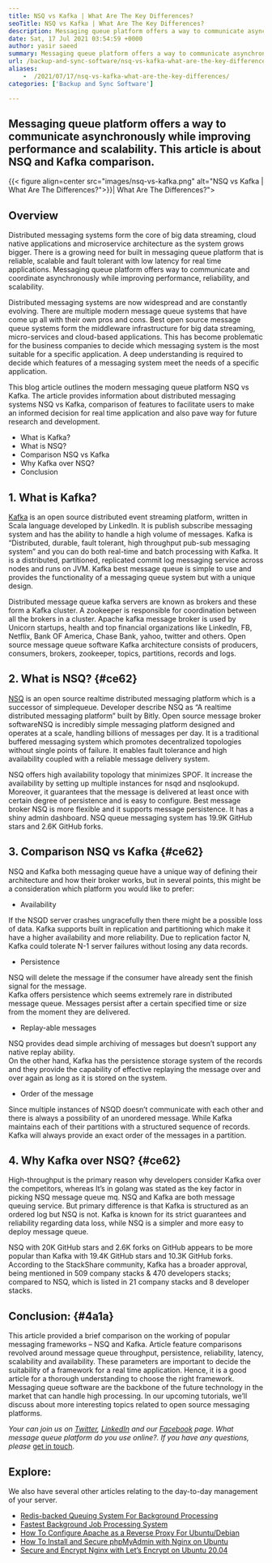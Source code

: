 ```yaml
---
title: NSQ vs Kafka | What Are The Key Differences?
seoTitle: NSQ vs Kafka | What Are The Key Differences?
description: Messaging queue platform offers a way to communicate asynchronously. This article is about NSQ and Kafka distributed message queue system differences.
date: Sat, 17 Jul 2021 03:54:59 +0000
author: yasir saeed
summary: Messaging queue platform offers a way to communicate asynchronously while improving performance and scalability. This article is about NSQ and Kafka comparison.
url: /backup-and-sync-software/nsq-vs-kafka-what-are-the-key-differences/
aliases: 
    -  /2021/07/17/nsq-vs-kafka-what-are-the-key-differences/
categories: ['Backup and Sync Software']

---
```

## Messaging queue platform offers a way to communicate asynchronously while improving performance and scalability. This article is about NSQ and Kafka comparison.

{{< figure align=center src="images/nsq-vs-kafka.png" alt="NSQ vs Kafka | What Are The Differences?">}}| What Are The Differences?">  

## **Overview**

Distributed messaging systems form the core of big data streaming, cloud native applications and microservice architecture as the system grows bigger. There is a growing need for built in messaging queue platform that is reliable, scalable and fault tolerant with low latency for real time applications. Messaging queue platform offers way to communicate and coordinate asynchronously while improving performance, reliability, and scalability.

Distributed messaging systems are now widespread and are constantly evolving. There are multiple modern message queue systems that have come up all with their own pros and cons. Best open source message queue systems form the middleware infrastructure for big data streaming, micro-services and cloud-based applications. This has become problematic for the business companies to decide which messaging system is the most suitable for a specific application. A deep understanding is required to decide which features of a messaging system meet the needs of a specific application.

This blog article outlines the modern messaging queue platform NSQ vs Kafka. The article provides information about distributed messaging systems NSQ vs Kafka, comparison of features to facilitate users to make an informed decision for real time application and also pave way for future research and development.

  * What is Kafka?
  * What is NSQ?
  * Comparison NSQ vs Kafka
  * Why Kafka over NSQ?
  * Conclusion

## 1. What is Kafka?

[Kafka][1] is an open source distributed event streaming platform, written in Scala language developed by LinkedIn. It is publish subscribe messaging system and has the ability to handle a high volume of messages. Kafka is “Distributed, durable, fault tolerant, high throughput pub-sub messaging system” and you can do both real-time and batch processing with Kafka. It is a distributed, partitioned, replicated commit log messaging service across nodes and runs on JVM. Kafka best message queue is simple to use and provides the functionality of a messaging queue system but with a unique design.

Distributed message queue kafka servers are known as brokers and these form a Kafka cluster. A zookeeper is responsible for coordination between all the brokers in a cluster. Apache kafka message broker is used by Unicorn startups, health and top financial organizations like LinkedIn, FB, Netflix, Bank OF America, Chase Bank, yahoo, twitter and others. Open source message queue software Kafka architecture consists of producers, consumers, brokers, zookeeper, topics, partitions, records and logs.

## 2. What is NSQ? {#ce62}

[NSQ][2] is an open source realtime distributed messaging platform which is a successor of simplequeue. Developer describe NSQ as “A realtime distributed messaging platform” built by Bitly. Open source message broker softwareNSQ is incredibly simple messaging platform designed and operates at a scale, handling billions of messages per day. It is a traditional buffered messaging system which promotes decentralized topologies without single points of failure. It enables fault tolerance and high availability coupled with a reliable message delivery system.

NSQ offers high availability topology that minimizes SPOF. It increase the availability by setting up multiple instances for nsqd and nsqlookupd. Moreover, it guarantees that the message is delivered at least once with certain degree of persistence and is easy to configure. Best message broker NSQ is more flexible and it supports message persistence. It has a shiny admin dashboard. NSQ queue messaging system has 19.9K GitHub stars and 2.6K GitHub forks.

## 3. Comparison NSQ vs Kafka {#ce62}

NSQ and Kafka both messaging queue have a unique way of defining their architecture and how their broker works, but in several points, this might be a consideration which platform you would like to prefer:

  * Availability

If the NSQD server crashes ungracefully then there might be a possible loss of data. Kafka supports built in replication and partitioning which make it have a higher availability and more reliability. Due to replication factor N, Kafka could tolerate N-1 server failures without losing any data records.

  * Persistence

NSQ will delete the message if the consumer have already sent the finish signal for the message.  
Kafka offers persistence which seems extremely rare in distributed message queue. Messages persist after a certain specified time or size from the moment they are delivered.

  * Replay-able messages

NSQ provides dead simple archiving of messages but doesn’t support any native replay ability.  
On the other hand, Kafka has the persistence storage system of the records and they provide the capability of effective replaying the message over and over again as long as it is stored on the system.

  * Order of the message

Since multiple instances of NSQD doesn’t communicate with each other and there is always a possibility of an unordered message. While Kafka maintains each of their partitions with a structured sequence of records. Kafka will always provide an exact order of the messages in a partition.

## 4. Why Kafka over NSQ? {#ce62}

High-throughput is the primary reason why developers consider Kafka over the competitors, whereas It’s in golang was stated as the key factor in picking NSQ message queue mq. NSQ and Kafka are both message queuing service. But primary difference is that Kafka is structured as an ordered log but NSQ is not. Kafka is known for its strict guarantees and reliability regarding data loss, while NSQ is a simpler and more easy to deploy message queue.

NSQ with 20K GitHub stars and 2.6K forks on GitHub appears to be more popular than Kafka with 19.4K GitHub stars and 10.3K GitHub forks. According to the StackShare community, Kafka has a broader approval, being mentioned in 509 company stacks & 470 developers stacks; compared to NSQ, which is listed in 21 company stacks and 8 developer stacks.

## Conclusion: {#4a1a}

This article provided a brief comparison on the working of popular messaging frameworks – NSQ and Kafka. Article feature comparisons revolved around message queue throughput, persistence, reliability, latency, scalability and availability. These parameters are important to decide the suitability of a framework for a real time application. Hence, it is a good article for a thorough understanding to choose the right framework. Messaging queue software are the backbone of the future technology in the market that can handle high processing. In our upcoming tutorials, we’ll discuss about more interesting topics related to open source messaging platforms.

_Your can join us on [Twitter][3], [LinkedIn][4] and our [Facebook][5] page. What message queue platform do you use online?. If you have any questions, please_ [get in touch][6].

## Explore:

We also have several other articles relating to the day-to-day management of your server.

  * [Redis-backed Queuing System For Background Processing][7]
  * [Fastest Background Job Processing System][8]
  * [How To Configure Apache as a Reverse Proxy For Ubuntu/Debian][9]
  * [How To Install and Secure phpMyAdmin with Nginx on Ubuntu][10]
  * [Secure and Encrypt Nginx with Let’s Encrypt on Ubuntu 20.04][11]

 [1]: https://kafka.apache.org/
 [2]: https://nsq.io/
 [3]: https://twitter.com/containerize_co
 [4]: https://www.linkedin.com/company/containerize/
 [5]: http://facebook.com/containerize
 [6]: mailto:yasir.saeed@aspose.com
 [7]: https://products.containerize.com/message-queue-software/resque/
 [8]: https://products.containerize.com/message-queue-software/sidekiq/
 [9]: https://blog.containerize.com/2021/05/21/how-to-configure-apache-as-a-reverse-proxy-for-ubuntudebian/
 [10]: https://blog.containerize.com/2021/06/04/how-to-install-and-secure-phpmyadmin-with-nginx-on-ubuntu/
 [11]: https://blog.containerize.com/2021/04/19/how-to-secure-and-encrypt-nginx-with-lets-encrypt-on-ubuntu-20.04/